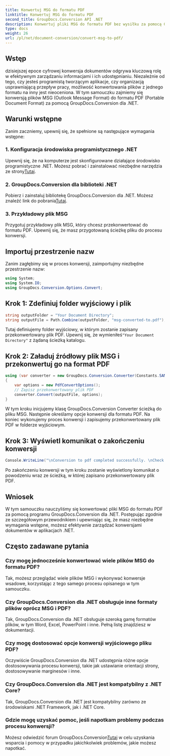 ```yaml
---
title: Konwertuj MSG do formatu PDF
linktitle: Konwertuj MSG do formatu PDF
second_title: GroupDocs.Conversion API .NET
description: Konwertuj pliki MSG do formatu PDF bez wysiłku za pomocą GroupDocs.Conversion dla .NET. Postępuj zgodnie z naszym przewodnikiem krok po kroku, aby bezproblemowo zarządzać dokumentami.
type: docs
weight: 26
url: /pl/net/document-conversion/convert-msg-to-pdf/
---
```

## Wstęp
dzisiejszej epoce cyfrowej konwersja dokumentów odgrywa kluczową rolę w efektywnym zarządzaniu informacjami i ich udostępnianiu. Niezależnie od tego, czy jesteś programistą tworzącym aplikacje, czy organizacją usprawniającą przepływ pracy, możliwość konwertowania plików z jednego formatu na inny jest nieoceniona. W tym samouczku zajmiemy się konwersją plików MSG (Outlook Message Format) do formatu PDF (Portable Document Format) za pomocą GroupDocs.Conversion dla .NET.
## Warunki wstępne
Zanim zaczniemy, upewnij się, że spełnione są następujące wymagania wstępne:
### 1. Konfiguracja środowiska programistycznego .NET
 Upewnij się, że na komputerze jest skonfigurowane działające środowisko programistyczne .NET. Możesz pobrać i zainstalować niezbędne narzędzia ze strony[Tutaj](https://dotnet.microsoft.com/download).
### 2. GroupDocs.Conversion dla biblioteki .NET
 Pobierz i zainstaluj bibliotekę GroupDocs.Conversion dla .NET. Możesz znaleźć link do pobrania[Tutaj](https://releases.groupdocs.com/conversion/net/).
### 3. Przykładowy plik MSG
Przygotuj przykładowy plik MSG, który chcesz przekonwertować do formatu PDF. Upewnij się, że masz przygotowaną ścieżkę pliku do procesu konwersji.

## Importuj przestrzenie nazw
Zanim zagłębimy się w proces konwersji, zaimportujmy niezbędne przestrzenie nazw:
```csharp
using System;
using System.IO;
using GroupDocs.Conversion.Options.Convert;
```

## Krok 1: Zdefiniuj folder wyjściowy i plik
```csharp
string outputFolder = "Your Document Directory";
string outputFile = Path.Combine(outputFolder, "msg-converted-to.pdf");
```
Tutaj definiujemy folder wyjściowy, w którym zostanie zapisany przekonwertowany plik PDF. Upewnij się, że wymieniłeś`"Your Document Directory"` z żądaną ścieżką katalogu.
## Krok 2: Załaduj źródłowy plik MSG i przekonwertuj go na format PDF
```csharp
using (var converter = new GroupDocs.Conversion.Converter(Constants.SAMPLE_MSG))
{
    var options = new PdfConvertOptions();
    // Zapisz przekonwertowany plik PDF
    converter.Convert(outputFile, options);
}
```
W tym kroku inicjujemy klasę GroupDocs.Conversion Converter ścieżką do pliku MSG. Następnie określamy opcje konwersji dla formatu PDF. Na koniec wykonujemy proces konwersji i zapisujemy przekonwertowany plik PDF w folderze wyjściowym.
## Krok 3: Wyświetl komunikat o zakończeniu konwersji
```csharp
Console.WriteLine("\nConversion to pdf completed successfully. \nCheck output in {0}", outputFolder);
```
Po zakończeniu konwersji w tym kroku zostanie wyświetlony komunikat o powodzeniu wraz ze ścieżką, w której zapisano przekonwertowany plik PDF.

## Wniosek
W tym samouczku nauczyliśmy się konwertować pliki MSG do formatu PDF za pomocą programu GroupDocs.Conversion dla .NET. Postępując zgodnie ze szczegółowym przewodnikiem i upewniając się, że masz niezbędne wymagania wstępne, możesz efektywnie zarządzać konwersjami dokumentów w aplikacjach .NET.
## Często zadawane pytania
### Czy mogę jednocześnie konwertować wiele plików MSG do formatu PDF?
Tak, możesz przeglądać wiele plików MSG i wykonywać konwersje wsadowe, korzystając z tego samego procesu opisanego w tym samouczku.
### Czy GroupDocs.Conversion dla .NET obsługuje inne formaty plików oprócz MSG i PDF?
Tak, GroupDocs.Conversion dla .NET obsługuje szeroką gamę formatów plików, w tym Word, Excel, PowerPoint i inne. Pełną listę znajdziesz w dokumentacji.
### Czy mogę dostosować opcje konwersji wyjściowego pliku PDF?
Oczywiście GroupDocs.Conversion dla .NET udostępnia różne opcje dostosowywania procesu konwersji, takie jak ustawianie orientacji strony, dostosowywanie marginesów i inne.
### Czy GroupDocs.Conversion dla .NET jest kompatybilny z .NET Core?
Tak, GroupDocs.Conversion dla .NET jest kompatybilny zarówno ze środowiskami .NET Framework, jak i .NET Core.
### Gdzie mogę uzyskać pomoc, jeśli napotkam problemy podczas procesu konwersji?
 Możesz odwiedzić forum GroupDocs.Conversion[Tutaj](https://forum.groupdocs.com/c/conversion/11) w celu uzyskania wsparcia i pomocy w przypadku jakichkolwiek problemów, jakie możesz napotkać.
